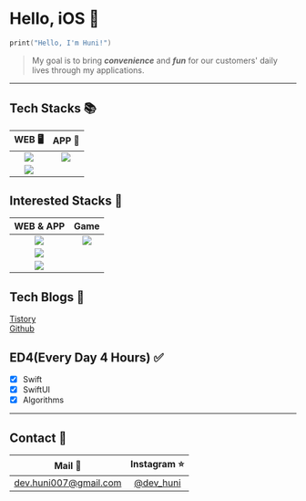 # **Hello, iOS **
```Swift
print("Hello, I'm Huni!")
```

>My goal is to bring ***convenience*** and ***fun*** for our customers' daily lives through my applications.
---
## **Tech Stacks 📚**

|WEB 🖥|APP 📱|
|:--:|:--:|
|<img src="https://img.shields.io/badge/HTML-E34F26?style=flat-square&logo=html5&logoColor=white"/>|<img src="https://img.shields.io/badge/Swift-F05138?style=flat-square&logo=swift&logoColor=white"/>|
|<img src="https://img.shields.io/badge/CSS-1572B6?style=flat-square&logo=css3&logoColor=white"/>|

## **Interested Stacks 🧐**

|WEB & APP|Game |
|:--:|:--:|
|<img src="https://img.shields.io/badge/React-61DAFB?style=flat-square&logo=react&logoColor=black"/>|<img src="https://img.shields.io/badge/Unreal Engine-0E1128?style=flat-square&logo=unrealEngine&logoColor=white"/>|
|<img src="https://img.shields.io/badge/React Native-222222?style=flat-square&logo=react&logoColor=white"/>|
|<img src="https://img.shields.io/badge/Flutter-02569B?style=flat-square&logo=flutter&logoColor=white"/>

## **Tech Blogs 📝**

[Tistory](https://codinghuni.tistory.com/)<br>
[Github](https://github.com/devHuni)

## **ED4(Every Day 4 Hours) ✅**
- [x] Swift
- [x] SwiftUI
- [x] Algorithms 

---
## **Contact 🤙**

|Mail 📨|Instagram ⭐️|
|:--:|:--:|
|dev.huni007@gmail.com|[@dev_huni](https://www.instagram.com/dev_huni/?hl=ko)|

<!---
devHuni/devHuni is a ✨ special ✨ repository because its `README.md` (this file) appears on your GitHub profile.
You can click the Preview link to take a look at your changes.
--->
